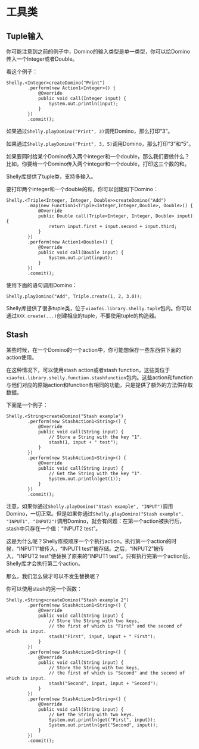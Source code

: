 # 工具类

## Tuple输入

你可能注意到之前的例子中，Domino的输入类型是单一类型，你可以给Domino传入一个Integer或者Double。

看这个例子：

```
Shelly.<Integer>createDomino("Print")
        .perform(new Action1<Integer>() {
            @Override
            public void call(Integer input) {
                System.out.println(input);
            }
        })
        .commit();
```

如果通过`Shelly.playDomino("Print", 3)`调用Domino，那么打印“3”。

如果通过`Shelly.playDomino("Print", 3, 5)`调用Domino，那么打印“3”和“5”。

如果要同时给某个Domino传入两个integer和一个double，那么我们要做什么？比如，你要给一个Domino传入两个integer和一个double，打印这三个数的和。

Shelly库提供了tuple类，支持多输入。

要打印两个integer和一个double的和，你可以创建如下Domino：

```
Shelly.<Triple<Integer, Integer, Double>>createDomino("Add")
        .map(new Function1<Triple<Integer,Integer,Double>, Double>() {
            @Override
            public Double call(Triple<Integer, Integer, Double> input) {
                return input.first + input.second + input.third;
            }
        })
        .perform(new Action1<Double>() {
            @Override
            public void call(Double input) {
                System.out.print(input);
            }
        })
        .commit();
```

使用下面的语句调用Domino：

```
Shelly.playDomino("Add", Triple.create(1, 2, 3.0));
```

Shelly库提供了很多tuple类，位于`xiaofei.library.shelly.tuple`包内。你可以通过`XXX.create(...)`创建相应的tuple，不要使用tuple的构造器。

## Stash

某些时候，在一个Domino的一个action中，你可能想保存一些东西供下面的action使用。

在这种情况下，可以使用stash action或者stash function，这些类位于`xiaofei.library.shelly.function.stashfunction`包内。这些action和function与他们对应的原始action和function有相同的功能，只是提供了额外的方法供存取数据。

下面是一个例子：

```
Shelly.<String>createDomino("Stash example")
        .perform(new StashAction1<String>() {
            @Override
            public void call(String input) {
                // Store a String with the key "1".
                stash(1, input + " test");
            }
        })
        .perform(new StashAction1<String>() {
            @Override
            public void call(String input) {
                // Get the String with the key "1".
                System.out.println(get(1));
            }
        })
        .commit();
```

注意，如果你通过`Shelly.playDomino("Stash example", "INPUT")`调用Domino，一切正常。但是如果你通过`Shelly.playDomino("Stash example", "INPUT1", "INPUT2")`调用Domino，就会有问题：在第一个action被执行后，stash中只存在一个值：“INPUT2 test”。

这是为什么呢？Shelly库按顺序一个个执行action。执行第一个action的时候，“INPUT1”被传入，“INPUT1 test”被存储。之后，“INPUT2”被传入，“INPUT2 test”便替换了原来的“INPUT1 test”。只有执行完第一个action后，Shelly库才会执行第二个action。

那么，我们怎么做才可以不发生替换呢？

你可以使用stash的另一个函数：

```
Shelly.<String>createDomino("Stash example 2")
        .perform(new StashAction1<String>() {
            @Override
            public void call(String input) {
                // Store the String with two keys,
                // the first of which is "First" and the second of which is input.
                stash("First", input, input + " First");
            }
        })
        .perform(new StashAction1<String>() {
            @Override
            public void call(String input) {
                // Store the String with two keys,
                // the first of which is "Second" and the second of which is input.
                stash("Second", input, input + "Second");
            }
        })
        .perform(new StashAction1<String>() {
            @Override
            public void call(String input) {
                // Get the String with two keys.
                System.out.println(get("First", input));
                System.out.println(get("Second", input));
            }
        })
        .commit();
```